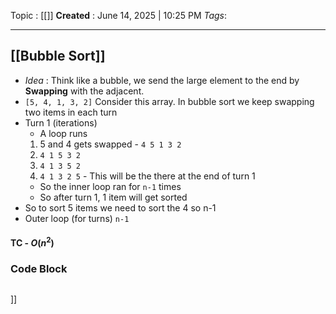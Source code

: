 Topic :  [[]]
**Created** : June 14, 2025 | 10:25 PM
*Tags*: 

---
## [[Bubble Sort]]
- *Idea* : Think like a bubble, we send the large element to the end by **Swapping** with the adjacent.
- `[5, 4, 1, 3, 2]` Consider this array. In bubble sort we keep swapping two items in each turn 
- Turn 1 (iterations)
	- A loop runs
	1. 5 and 4 gets swapped - `4 5 1 3 2`
	2. `4 1 5 3 2`
	3. `4 1 3 5 2`
	4. `4 1 3 2 5` - This will be the there at the end of turn 1
	- So the inner loop ran for `n-1` times
	- So after turn 1, 1 item will get sorted
- So to sort 5 items we need to sort the 4 so n-1
- Outer loop (for turns) `n-1`
#### TC - $O(n^2)$







### Code Block

```

```


]]